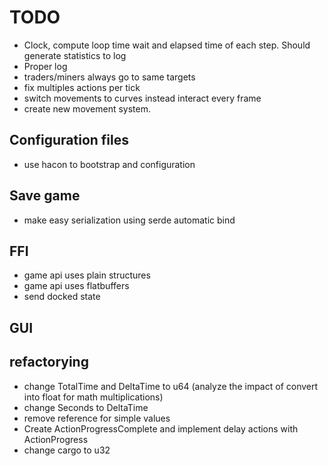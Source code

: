 # TODO

- Clock, compute loop time wait and elapsed time of each step. Should generate statistics to log
- Proper log
- traders/miners always go to same targets
- fix multiples actions per tick
- switch movements to curves instead interact every frame
- create new movement system. 

## Configuration files

- use hacon to bootstrap and configuration
    
## Save game

- make easy serialization using serde automatic bind    
    
## FFI    

- game api uses plain structures
- game api uses flatbuffers
- send docked state

## GUI

## refactorying

- change TotalTime and DeltaTime to u64 (analyze the impact of convert into float for math multiplications)
- change Seconds to DeltaTime
- remove reference for simple values
- Create ActionProgressComplete and implement delay actions with ActionProgress
- change cargo to u32

